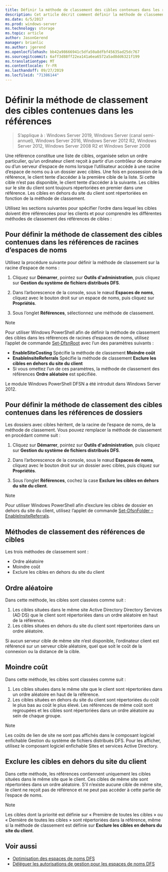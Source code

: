 ```yaml
---
title: Définir la méthode de classement des cibles contenues dans les références
description: Cet article décrit comment définir la méthode de classement des cibles contenues dans les références.
ms.date: 6/5/2017
ms.prod: windows-server
ms.technology: storage
ms.topic: article
author: JasonGerend
manager: brianlic
ms.author: jgerend
ms.openlocfilehash: bb42a98666941c5dfa50a8dfbf45635ad25dc767
ms.sourcegitcommit: 6aff3d88ff22ea141a6ea6572a5ad8dd6321f199
ms.translationtype: MT
ms.contentlocale: fr-FR
ms.lasthandoff: 09/27/2019
ms.locfileid: "71386144"
---
```

# <a name="set-the-ordering-method-for-targets-in-referrals"></a>Définir la méthode de classement des cibles contenues dans les références

> S’applique à : Windows Server 2019, Windows Server (canal semi-annuel), Windows Server 2016, Windows Server 2012 R2, Windows Server 2012, Windows Server 2008 R2 et Windows Server 2008

Une référence constitue une liste de cibles, organisée selon un ordre particulier, qu’un ordinateur client reçoit à partir d’un contrôleur de domaine ou d’un serveur d’espace de noms lorsque l’utilisateur accède à une racine d’espace de noms ou à un dossier avec cibles. Une fois en possession de la référence, le client tente d’accéder à la première cible de la liste. Si cette cible n’est pas disponible, le client tente d’accéder à la suivante.
Les cibles sur le site du client sont toujours répertoriées en premier dans une référence. Les cibles en dehors du site du client sont répertoriées en fonction de la méthode de classement.

Utilisez les sections suivantes pour spécifier l’ordre dans lequel les cibles doivent être référencées pour les clients et pour comprendre les différentes méthodes de classement des références de cibles :

## <a name="to-set-the-ordering-method-for-targets-in-namespace-root-referrals"></a>Pour définir la méthode de classement des cibles contenues dans les références de racines d’espaces de noms

Utilisez la procédure suivante pour définir la méthode de classement sur la racine d’espace de noms :

1.  Cliquez sur **Démarrer**, pointez sur **Outils d'administration**, puis cliquez sur **Gestion du système de fichiers distribués DFS**.

2.  Dans l’arborescence de la console, sous le nœud **Espaces de noms**, cliquez avec le bouton droit sur un espace de noms, puis cliquez sur **Propriétés**.

3.  Sous l’onglet **Références**, sélectionnez une méthode de classement.

> [!NOTE]
> Pour utiliser Windows PowerShell afin de définir la méthode de classement des cibles dans les références de racines d’espaces de noms, utilisez l’applet de commande [Set-DfsnRoot](https://technet.microsoft.com/library/jj884281.aspx) avec l’un des paramètres suivants :
>    -   **EnableSiteCosting** Spécifie la méthode de classement **Moindre coût**
>    -   **EnableInsiteReferrals** Spécifie la méthode de classement **Exclure les cibles en dehors du site du client**
>    -   Si vous omettez l’un de ces paramètres, la méthode de classement des références **Ordre aléatoire** est spécifiée. 

Le module Windows PowerShell DFSN a été introduit dans Windows Server 2012.
   
## <a name="to-set-the-ordering-method-for-targets-in-folder-referrals"></a>Pour définir la méthode de classement des cibles contenues dans les références de dossiers

Les dossiers avec cibles héritent, de la racine de l’espace de noms, de la méthode de classement. Vous pouvez remplacer la méthode de classement en procédant comme suit :

1.  Cliquez sur **Démarrer**, pointez sur **Outils d'administration**, puis cliquez sur **Gestion du système de fichiers distribués DFS**.

2.  Dans l’arborescence de la console, sous le nœud **Espaces de noms**, cliquez avec le bouton droit sur un dossier avec cibles, puis cliquez sur **Propriétés**.

3.  Sous l’onglet **Références**, cochez la case **Exclure les cibles en dehors du site du client**.

> [!NOTE]
> Pour utiliser Windows PowerShell afin d’exclure les cibles de dossier en dehors du site du client, utilisez l’applet de commande [Set-DfsnFolder – EnableInsiteReferrals](https://technet.microsoft.com/library/jj884283.aspx).

## <a name="target-referral-ordering-methods"></a>Méthodes de classement des références de cibles

Les trois méthodes de classement sont :

-   Ordre aléatoire
-   Moindre coût
-   Exclure les cibles en dehors du site du client

## <a name="random-order"></a>Ordre aléatoire

Dans cette méthode, les cibles sont classées comme suit :

1.  Les cibles situées dans le même site Active Directory Directory Services (AD DS) que le client sont répertoriées dans un ordre aléatoire en haut de la référence.
2.  Les cibles situées en dehors du site du client sont répertoriées dans un ordre aléatoire.

Si aucun serveur cible de même site n’est disponible, l’ordinateur client est référencé sur un serveur cible aléatoire, quel que soit le coût de la connexion ou la distance de la cible.

## <a name="lowest-cost"></a>Moindre coût

Dans cette méthode, les cibles sont classées comme suit :

1.  Les cibles situées dans le même site que le client sont répertoriées dans un ordre aléatoire en haut de la référence.
2.  Les cibles situées en dehors du site du client sont répertoriées du coût le plus bas au coût le plus élevé. Les références de même coût sont regroupées et les cibles sont répertoriées dans un ordre aléatoire au sein de chaque groupe.

> [!NOTE]
> Les coûts de lien de site ne sont pas affichés dans le composant logiciel enfichable Gestion du système de fichiers distribués DFS. Pour les afficher, utilisez le composant logiciel enfichable Sites et services Active Directory.

## <a name="exclude-targets-outside-of-the-clients-site"></a>Exclure les cibles en dehors du site du client

Dans cette méthode, les références contiennent uniquement les cibles situées dans le même site que le client. Ces cibles de même site sont répertoriées dans un ordre aléatoire. S’il n’existe aucune cible de même site, le client ne reçoit pas de référence et ne peut pas accéder à cette partie de l’espace de noms.

> [!NOTE]
> Les cibles dont la priorité est définie sur « Première de toutes les cibles » ou « Dernière de toutes les cibles » sont répertoriées dans la référence, même si la méthode de classement est définie sur **Exclure les cibles en dehors du site du client**.

## <a name="see-also"></a>Voir aussi 

-   [Optimisation des espaces de noms DFS](tuning-dfs-namespaces.md)
-   [Déléguer les autorisations de gestion pour les espaces de noms DFS](delegate-management-permissions-for-dfs-namespaces.md)